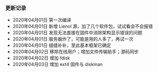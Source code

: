 ### 更新记录
- 2020年04月01日 第一次编译
- 2020年04月01日 新增 Lienol 源，加了几个软件包，试试看会不会报错
- 2020年04月01日 发现无法直接在固件中消除架构显示错误的问题
- 2020年04月01日 服务器炸了，可能是用的人多了，再试一次
- 2020年04月01日 缝缝补补，至此基本框架已确定
- 2020年04月02日 移除在线用户；增加文件传输助手；源码同步
- 2020年04月02日 增加 fdisk
- 2020年04月03日 增加 ext4 固件与 diskman 
